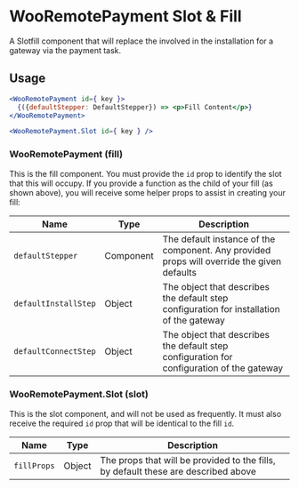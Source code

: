 # WooRemotePayment Slot & Fill

A Slotfill component that will replace the <Stepper /> involved in the installation for a gateway via the payment task.

## Usage

```jsx
<WooRemotePayment id={ key }>
  {({defaultStepper: DefaultStepper}) => <p>Fill Content</p>}
</WooRemotePayment>

<WooRemotePayment.Slot id={ key } />
```

### WooRemotePayment (fill)

This is the fill component. You must provide the `id` prop to identify the slot that this will occupy. If you provide a function as the child of your fill (as shown above), you will receive some helper props to assist in creating your fill:

| Name                 | Type      | Description                                                                                          |
| -------------------- | --------- | ---------------------------------------------------------------------------------------------------- |
| `defaultStepper`     | Component | The default instance of the <Stepper> component. Any provided props will override the given defaults |
| `defaultInstallStep` | Object    | The object that describes the default step configuration for installation of the gateway             |
| `defaultConnectStep` | Object    | The object that describes the default step configuration for configuration of the gateway            |

### WooRemotePayment.Slot (slot)

This is the slot component, and will not be used as frequently. It must also receive the required `id` prop that will be identical to the fill `id`.

| Name        | Type   | Description                                                                        |
| ----------- | ------ | ---------------------------------------------------------------------------------- |
| `fillProps` | Object | The props that will be provided to the fills, by default these are described above |
